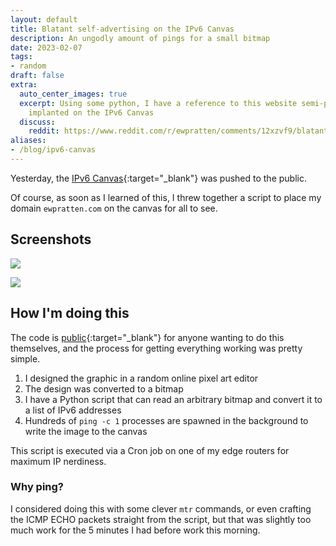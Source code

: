 ```yaml
---
layout: default
title: Blatant self-advertising on the IPv6 Canvas
description: An ungodly amount of pings for a small bitmap
date: 2023-02-07
tags:
- random
draft: false
extra:
  auto_center_images: true
  excerpt: Using some python, I have a reference to this website semi-permanently
    implanted on the IPv6 Canvas
  discuss:
    reddit: https://www.reddit.com/r/ewpratten/comments/12xzvf9/blatant_selfadvertising_on_the_ipv6_canvas/
aliases:
- /blog/ipv6-canvas
---
```


Yesterday, the [IPv6 Canvas](https://blog.tugzrida.xyz/2023/02/06/introducing-the-ipv6-canvas/){:target="_blank"} was pushed to the public.

Of course, as soon as I learned of this, I threw together a script to place my domain `ewpratten.com` on the canvas for all to see.

## Screenshots

![](/assets/blog/ipv6-canvas/v6_canvas_1.png)

![](/assets/blog/ipv6-canvas/v6_canvas_2.png)

## How I'm doing this

The code is [public](https://github.com/ewpratten/v6-canvas-writer){:target="_blank"} for anyone wanting to do this themselves, and the process for getting everything working was pretty simple.

1. I designed the graphic in a random online pixel art editor
2. The design was converted to a bitmap
3. I have a Python script that can read an arbitrary bitmap and convert it to a list of IPv6 addresses
4. Hundreds of `ping -c 1` processes are spawned in the background to write the image to the canvas
  
This script is executed via a Cron job on one of my edge routers for maximum IP nerdiness.

### Why ping?

I considered doing this with some clever `mtr` commands, or even crafting the ICMP ECHO packets straight from the script, but that was slightly too much work for the 5 minutes I had before work this morning.
